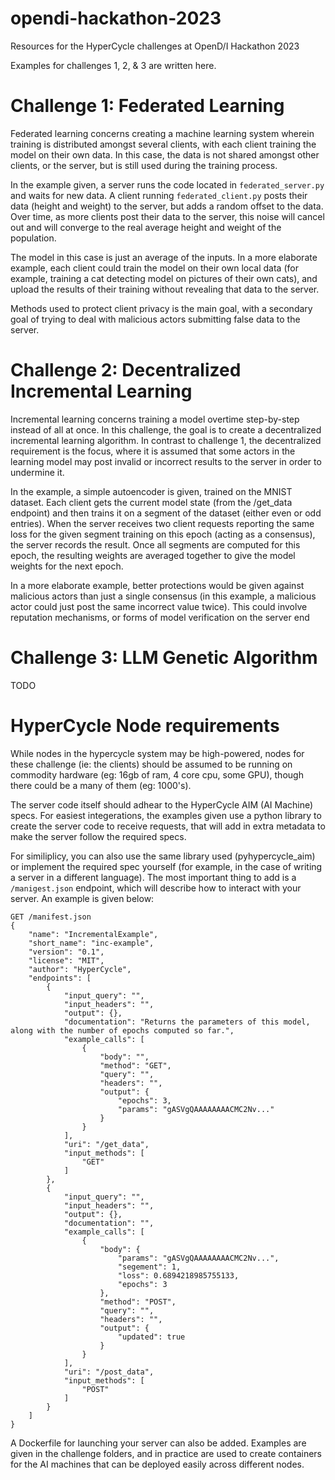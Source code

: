 # opendi-hackathon-2023
Resources for the HyperCycle challenges at OpenD/I Hackathon 2023

Examples for challenges 1, 2, & 3 are written here.

# Challenge 1: Federated Learning

Federated learning concerns creating a machine learning system wherein training is distributed amongst several clients, with each client training the model on their own data. In this case, the data is not shared amongst other clients, or the server, but is still used during the training process.

In the example given, a server runs the code located in `federated_server.py` and waits for new data. A client running `federated_client.py` posts their data (height and weight) to the server, but adds a random offset to the data. Over time, as more clients post their data to the server, this noise will cancel out and will converge to the real average height and weight of the population.

The model in this case is just an average of the inputs. In a more elaborate example, each client could train the model on their own local data (for example, training a cat detecting model on pictures of their own cats), and upload the results of their training without revealing that data to the server.

Methods used to protect client privacy is the main goal, with a secondary goal of trying to deal with malicious actors submitting false data to the server. 

# Challenge 2: Decentralized Incremental Learning

Incremental learning concerns training a model overtime step-by-step instead of all at once. In this challenge, the goal is to create a decentralized incremental learning algorithm. In contrast to challenge 1, the decentralized requirement is the focus, where it is assumed that some actors in the learning model may post invalid or incorrect results to the server in order to undermine it.

In the example, a simple autoencoder is given, trained on the MNIST dataset. Each client gets the current model state (from the /get_data endpoint) and then trains it on a segment of the dataset (either even or odd entries). When the server receives two client requests reporting the same loss for the given segment training on this epoch (acting as a consensus), the server records the result. Once all segments are computed for this epoch, the resulting weights are averaged together to give the model weights for the next epoch.

In a more elaborate example, better protections would be given against malicious actors than just a single consensus (in this example, a malicious actor could just post the same incorrect value twice). This could involve reputation mechanisms, or forms of model verification on the server end

# Challenge 3: LLM Genetic Algorithm

TODO

# HyperCycle Node requirements

While nodes in the hypercycle system may be high-powered, nodes for these challenge (ie: the clients) should be assumed to be running on commodity hardware (eg: 16gb of ram, 4 core cpu, some GPU), though there could be a many of them (eg: 1000's). 


The server code itself should adhear to the HyperCycle AIM (AI Machine) specs. For easiest integerations, the examples given use a python library to create the server code to receive requests, that will add in extra metadata to make the server follow the required specs.

For similiplicy, you can also use the same library used (pyhypercycle_aim) or implement the required spec yourself (for example, in the case of writing a server in a different language). The most important thing to add is a `/manigest.json` endpoint, which will describe how to interact with your server. An example is given below:
```
GET /manifest.json
{
    "name": "IncrementalExample",
    "short_name": "inc-example",
    "version": "0.1",
    "license": "MIT",
    "author": "HyperCycle",
    "endpoints": [
        {
            "input_query": "",
            "input_headers": "",
            "output": {},
            "documentation": "Returns the parameters of this model, along with the number of epochs computed so far.",
            "example_calls": [
                {
                    "body": "",
                    "method": "GET",
                    "query": "",
                    "headers": "",
                    "output": {
                        "epochs": 3,
                        "params": "gASVgQAAAAAAAACMC2Nv..."
                    }
                }
            ],
            "uri": "/get_data",
            "input_methods": [
                "GET"
            ]
        },
        {
            "input_query": "",
            "input_headers": "",
            "output": {},
            "documentation": "",
            "example_calls": [
                {
                    "body": {
                        "params": "gASVgQAAAAAAAACMC2Nv...",
                        "segement": 1,
                        "loss": 0.6894218985755133,
                        "epochs": 3
                    },
                    "method": "POST",
                    "query": "",
                    "headers": "",
                    "output": {
                        "updated": true
                    }
                }
            ],
            "uri": "/post_data",
            "input_methods": [
                "POST"
            ]
        }
    ]
}
```

A Dockerfile for launching your server can also be added. Examples are given in the challenge folders, and in practice are used to create containers for the AI machines that can be deployed easily across different nodes.









